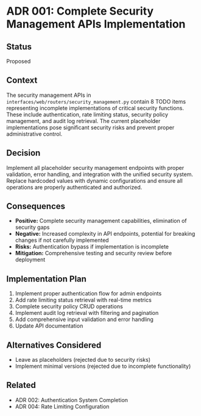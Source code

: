 # ADR 001: Complete Security Management APIs Implementation

## Status
Proposed

## Context
The security management APIs in `interfaces/web/routers/security_management.py` contain 8 TODO items representing incomplete implementations of critical security functions. These include authentication, rate limiting status, security policy management, and audit log retrieval. The current placeholder implementations pose significant security risks and prevent proper administrative control.

## Decision
Implement all placeholder security management endpoints with proper validation, error handling, and integration with the unified security system. Replace hardcoded values with dynamic configurations and ensure all operations are properly authenticated and authorized.

## Consequences
- **Positive:** Complete security management capabilities, elimination of security gaps
- **Negative:** Increased complexity in API endpoints, potential for breaking changes if not carefully implemented
- **Risks:** Authentication bypass if implementation is incomplete
- **Mitigation:** Comprehensive testing and security review before deployment

## Implementation Plan
1. Implement proper authentication flow for admin endpoints
2. Add rate limiting status retrieval with real-time metrics
3. Complete security policy CRUD operations
4. Implement audit log retrieval with filtering and pagination
5. Add comprehensive input validation and error handling
6. Update API documentation

## Alternatives Considered
- Leave as placeholders (rejected due to security risks)
- Implement minimal versions (rejected due to incomplete functionality)

## Related
- ADR 002: Authentication System Completion
- ADR 004: Rate Limiting Configuration